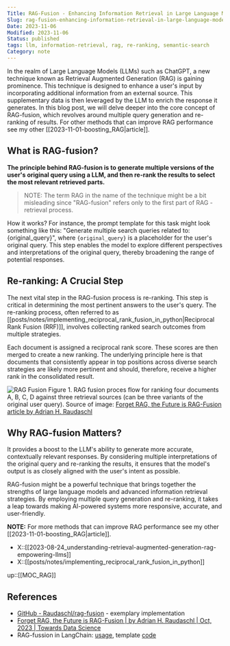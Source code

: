 ```yaml
---
Title: RAG-Fusion - Enhancing Information Retrieval in Large Language Models
Slug: rag-fusion-enhancing-information-retrieval-in-large-language-models
Date: 2023-11-06
Modified: 2023-11-06
Status: published
tags: llm, information-retrieval, rag, re-ranking, semantic-search 
Category: note
---
```


In the realm of Large Language Models (LLMs) such as ChatGPT, a new technique known as Retrieval Augmented Generation (RAG) is gaining prominence. This technique is designed to enhance a user's input by incorporating additional information from an external source. This supplementary data is then leveraged by the LLM to enrich the response it generates. In this blog post, we will delve deeper into the core concept of RAG-fusion, which revolves around multiple query generation and re-ranking of results. For other methods that can improve RAG performance see my other [[2023-11-01-boosting_RAG|article]].

## What is RAG-fusion?

**The principle behind RAG-fusion is to generate multiple versions of the user's original query using a LLM, and then re-rank the results to select the most relevant retrieved parts.**

> NOTE: The term RAG in the name of the technique might be a bit misleading since "RAG-fusion" refers only to the first part of RAG - retrieval process.

How it works? For instance, the prompt template for this task might look something like this: "Generate multiple search queries related to: {original_query}", where `{original_query}` is a placeholder for the user's original query. This step enables the model to explore different perspectives and interpretations of the original query, thereby broadening the range of potential responses.

## Re-ranking: A Crucial Step

The next vital step in the RAG-fusion process is re-ranking. This step is critical in determining the most pertinent answers to the user's query. The re-ranking process, often referred to as [[posts/notes/implementing_reciprocal_rank_fusion_in_python|Reciprocal Rank Fusion (RRF)]], involves collecting ranked search outcomes from multiple strategies.

Each document is assigned a reciprocal rank score. These scores are then merged to create a new ranking. The underlying principle here is that documents that consistently appear in top positions across diverse search strategies are likely more pertinent and should, therefore, receive a higher rank in the consolidated result.

![RAG Fusion](https://miro.medium.com/v2/resize:fit:1400/1*tDALPmWxwAPf7UADpZwjWQ@2x.jpeg)
Figure 1. RAG fusion proces flow for ranking four documents A, B, C, D against three retrieval sources (can be three variants of the original user query). Source of image: [Forget RAG, the Future is RAG-Fusion article by Adrian H. Raudaschl](https://towardsdatascience.com/forget-rag-the-future-is-rag-fusion-1147298d8ad1)

## Why RAG-fusion Matters?

It provides a boost to the LLM's ability to generate more accurate, contextually relevant responses. By considering multiple interpretations of the original query and re-ranking the results, it ensures that the model's output is as closely aligned with the user's intent as possible.

RAG-fusion might be a powerful technique that brings together the strengths of large language models and advanced information retrieval strategies. By employing multiple query generation and re-ranking, it takes a leap towards making AI-powered systems more responsive, accurate, and user-friendly.

**NOTE:** For more methods that can improve RAG performance see my other [[2023-11-01-boosting_RAG|article]].

- X::[[2023-08-24_understanding-retrieval-augmented-generation-rag-empowering-llms]]
- X::[[posts/notes/implementing_reciprocal_rank_fusion_in_python]]

up::[[MOC_RAG]]

## References

- [GitHub - Raudaschl/rag-fusion](https://github.com/Raudaschl/rag-fusion/tree/master) - exemplary implementation
- [Forget RAG, the Future is RAG-Fusion | by Adrian H. Raudaschl | Oct, 2023 | Towards Data Science](https://towardsdatascience.com/forget-rag-the-future-is-rag-fusion-1147298d8ad1)
- RAG-fussion in LangChain: [usage](https://python.langchain.com/docs/templates/rag-fusion), template [code](https://github.com/langchain-ai/langchain/tree/master/templates/rag-fusion)

